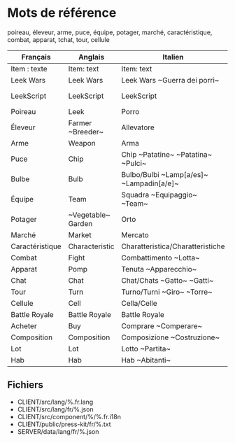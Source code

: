 # Mots de référence

poireau, éleveur, arme, puce, équipe, potager, marché, caractéristique, combat, apparat, tchat, tour, cellule

Français | Anglais | Italien | Espagnol
---------|---------|---------|---------
Item : texte | Item: text | Item: text
Leek Wars | Leek Wars | Leek Wars ~Guerra dei porri~ | Leek Wars
LeekScript | LeekScript | LeekScript | LeekScript ~PuerroGuión~
Poireau | Leek | Porro
Éleveur | Farmer ~Breeder~ | Allevatore
Arme | Weapon | Arma
Puce | Chip | Chip ~Patatine~ ~Patatina~ ~Pulci~
Bulbe | Bulb | Bulbo/Bulbi ~Lamp[a/es]~ ~Lampadin[a/e]~
Équipe | Team | Squadra ~Equipaggio~ ~Team~
Potager | ~Vegetable~ Garden | Orto
Marché | Market | Mercato
Caractéristique | Characteristic | Charatteristica/Charatteristiche
Combat | Fight | Combattimento ~Lotta~
Apparat | Pomp | Tenuta ~Apparecchio~
Chat | Chat | Chat/Chats ~Gatto~ ~Gatti~
Tour | Turn | Turno/Turni ~Giro~ ~Torre~
Cellule | Cell | Cella/Celle
Battle Royale | Battle Royale | Battle Royale
Acheter | Buy | Comprare ~Comperare~
Composition | Composition | Composizione ~Costruzione~
Lot | Lot | Lotto ~Partita~
Hab | Hab | Hab ~Abitanti~

## Fichiers

- CLIENT/src/lang/%.fr.lang
- CLIENT/src/lang/fr/%.json
- CLIENT/src/component/%/%.fr.i18n
- CLIENT/public/press-kit/fr/%.txt
- SERVER/data/lang/fr/%.json
